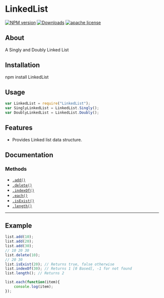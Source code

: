 # LinkedList

[![NPM version](https://img.shields.io/npm/v/LinkedList.svg?style=flat)](https://www.npmjs.com/package/LinkedList)
[![Downloads](https://img.shields.io/npm/dm/LinkedList.svg?style=flat)](https://npmjs.org/package/LinkedList)
[![apache license](http://img.shields.io/badge/license-apache2-blue.svg?style=flat)](https://github.com/mahfuzsust/LinkedList/blob/master/LICENSE)

## About

A Singly and Doubly Linked List

## Installation

npm install LinkedList

## Usage

```javascript
var LinkedList = require("LinkedList");
var SinglyLinkedList = LinkedList.Singly();
var DoublyLinkedList = LinkedList.Doubly();
```

## Features

*   Provides Linked list data structure.

## Documentation

### Methods

*   [`.add()`](#add)
*   [`.delete()`](#delete)
*   [`.indexOf()`](#indexOf)
*   [`.each()`](#each)
*   [`.isExist()`](#isExist)
*   [`.length()`](#length)

------------------------------------------------

## Example

```javascript
list.add(10);
list.add(20);
list.add(30);
// 10 20 30
list.delete(10);
// 20 30
list.isExist(20); // Returns true, false otherwise
list.indexOf(30); // Returns 1 [0 Based], -1 for not found
list.length(); // Returns 2

list.each(function(item){
    console.log(item);
});
```
